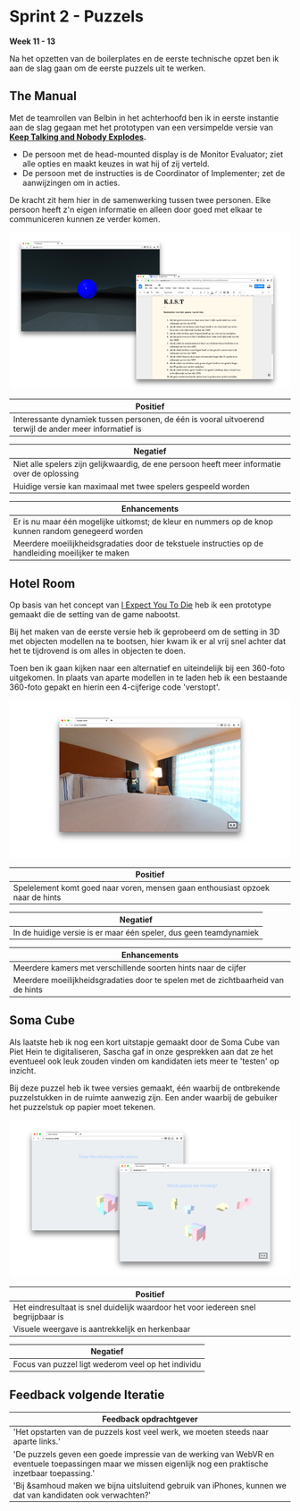 # Sprint 2 - Puzzels

**Week 11 - 13**

Na het opzetten van de boilerplates en de eerste technische opzet ben ik aan de slag gaan om de eerste puzzels uit te werken.

## The Manual
Met de teamrollen van Belbin in het achterhoofd ben ik in eerste instantie aan de slag gegaan met het prototypen van een versimpelde versie van **[Keep Talking and Nobody Explodes](https://productbiografie.dandevri.es/concepting/IDEAS.html).**

* De persoon met de head-mounted display is de Monitor Evaluator; ziet alle opties en maakt keuzes in wat hij of zij verteld.
* De persoon met de instructies is de Coordinator of Implementer; zet de aanwijzingen om in acties.

De kracht zit hem hier in de samenwerking tussen twee personen. Elke persoon heeft z'n eigen informatie en alleen door goed met elkaar te communiceren kunnen ze verder komen.

![Manual Prototypes](/resources/manual.jpg)

| Positief | 
|-|
| Interessante dynamiek tussen personen, de één is vooral uitvoerend terwijl de ander meer informatief is | 

| Negatief | 
|-|
| Niet alle spelers zijn gelijkwaardig, de ene persoon heeft meer informatie over de oplossing | 
| Huidige versie kan maximaal met twee spelers gespeeld worden | 

| Enhancements | 
|-|
| Er is nu maar één mogelijke uitkomst; de kleur en nummers op de knop kunnen random genegeerd worden | 
| Meerdere moeilijkheidsgradaties door de tekstuele instructies op de handleiding moeilijker te maken | 

## Hotel Room
Op basis van het concept van [I Expect You To Die](https://productbiografie.dandevri.es/concepting/IDEAS.html) heb ik een prototype gemaakt die de setting van de game nabootst.

Bij het maken van de eerste versie heb ik geprobeerd om de setting in 3D met objecten modellen na te bootsen, hier kwam ik er al vrij snel achter dat het te tijdrovend is om alles in objecten te doen.

Toen ben ik gaan kijken naar een alternatief en uiteindelijk bij een 360-foto uitgekomen. In plaats van aparte modellen in te laden heb ik een bestaande 360-foto gepakt en hierin een 4-cijferige code 'verstopt'. 

![Hotel Room](/resources/hotel-room.jpg)

| Positief | 
|-|
| Spelelement komt goed naar voren, mensen gaan enthousiast opzoek naar de hints | 

| Negatief | 
|-|
| In de huidige versie is er maar één speler, dus geen teamdynamiek| 

| Enhancements | 
|-|
| Meerdere kamers met verschillende soorten hints naar de cijfer | 
| Meerdere moeilijkheidsgradaties door te spelen met de zichtbaarheid van de hints | 

## Soma Cube
Als laatste heb ik nog een kort uitstapje gemaakt door de Soma Cube van Piet Hein te digitaliseren, Sascha gaf in onze gesprekken aan dat ze het eventueel ook leuk zouden vinden om kandidaten iets meer te 'testen' op inzicht.

Bij deze puzzel heb ik twee versies gemaakt, één waarbij de ontbrekende puzzelstukken in de ruimte aanwezig zijn. Een ander waarbij de gebuiker het puzzelstuk op papier moet tekenen.

![Soma Cube](/resources/soma-cube.jpg)

| Positief | 
|-|
| Het eindresultaat is snel duidelijk waardoor het voor iedereen snel begrijpbaar is | 
| Visuele weergave is aantrekkelijk en herkenbaar | 

| Negatief | 
|-|
| Focus van puzzel ligt wederom veel op het individu | 

## Feedback volgende Iteratie

| Feedback opdrachtgever | 
|-|
| 'Het opstarten van de puzzels kost veel werk, we moeten steeds naar aparte links.' | 
| 'De puzzels geven een goede impressie van de werking van WebVR en eventuele toepassingen maar we missen eigenlijk nog een praktische inzetbaar toepassing.' | 
| 'Bij &samhoud maken we bijna uitsluitend gebruik van iPhones, kunnen we dat van kandidaten ook verwachten?' | 